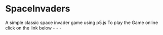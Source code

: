 # SpaceInvaders
A simple classic space invader game using p5.js
To play the Game online click on the link below - - -
<a href = "amazterdrv.github.io/SpaceInvaders">

